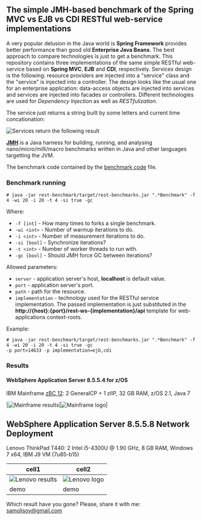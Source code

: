 ## The simple JMH-based benchmark of the Spring MVC vs EJB vs CDI RESTful web-service implementations

A very popular delusion in the Java world is **Spring Framework** provides better performance than good old **Enterprise Java Beans**. The
best approach to compare technologies is just to get a benchmark. This repository contains three implementations of the same simple
RESTful web-service based on **Spring MVC**, **EJB** and **CDI**, respectively. Services design is the following: resource providers are injected into a 
"service" class and the "service" is injected into a controller. The design looks like the usual one for an enterprise application: data-access 
objects are injected into services and services are injected into facades or controllers. Different technologies are used for *Dependency Injection* 
as well as *RESTfulization*.
 

The service just returns a string built by some letters and current time concationation:

![Services return the following result](http://3.bp.blogspot.com/-5NXBEd4m07g/VnxUv0OGZgI/AAAAAAAADsU/_RQ_tKKbPT4/s1600/service-result.png)


**[JMH](http://openjdk.java.net/projects/code-tools/jmh/ "OpenJDK JMH Tool")** is a Java harness for building, running, and analysing 
nano/micro/milli/macro benchmarks written in Java and other languages targetting the JVM.

The benchmark code contained by the [benchmark code] file.

[benchmark code]: rest-benchmark/src/main/java/psamolysov/demo/restws/benchmark/RestImplementationsBenchmark.java

### Benchmark running

```
# java -jar rest-benchmark/target/rest-benchmarks.jar ".*Benchmark" -f 4 -wi 20 -i 20 -t 4 -si true -gc
```

Where:

- `-f [int]` - How many times to forks a single benchmark.
- `-wi <int>` - Number of warmup iterations to do.
- `-i <int>` - Number of measurement iterations to do.
- `-si [bool]` - Synchronize iterations?
- `-t <int>` - Number of worker threads to run with.
- `-gc [bool]` - Should JMH force GC between iterations?


Allowed parameters:

- `server` - application server's host, **localhost** is default value.
- `port` - application server's port.
- `path` - path for the resource.
- `implementation` - technology used for the RESTful service implementation. The passed implementation is just substituted
   in the **http://{host}:{port}/rest-ws-{implementation}/api** template for web-applications context-roots.

Example:

```
# java -jar rest-benchmark/target/rest-benchmarks.jar ".*Benchmark" -f 4 -wi 20 -i 20 -t 4 -si true -gc
-p port=14633 -p implementation=ejb,cdi
```

### Results

#### WebSphere Application Server 8.5.5.4 for z/OS


IBM Mainframe [zBC 12]: 2 GeneralCP + 1 zIIP, 32 GB RAM, z/OS 2.1, Java 7

|![Mainframe results][zBC results]|![Mainframe logo][zBC logo]|

[zBC 12]: http://www-03.ibm.com/systems/z/hardware/zenterprise/zbc12.html "IBM zEnterprise Business Class 12"
[zBC logo]: http://4.bp.blogspot.com/-8WUs5saIO-I/VnxFsBBW_uI/AAAAAAAADrw/-E7etF9nE2I/s1600/zBC12-small.jpg
[zBC results]: http://3.bp.blogspot.com/-u972deNO6Bs/VnxUv1A6BtI/AAAAAAAADsQ/6iJLVPqdROU/s1600/zBC12-result-t-4.png

WebSphere Application Server 8.5.5.8 Network Deployment
-------------------------------------------------------

Lenovo ThinkPad T440: 2 Intel i5-4300U @ 1.90 GHz, 8 GB RAM, Windows 7 x64, IBM J9 VM (7u85-b15)

|cell1|cell2|
|---|---|
|![Lenovo results][Lenovo results]|![Lenovo logo][Lenovo logo]|
|demo|demo|

[Lenovo logo]: http://2.bp.blogspot.com/-7-XGK0t7LhM/VnxFsFMk7LI/AAAAAAAADrs/2f6vegROCYA/s1600/Lenovo-small.jpg
[Lenovo results]: http://2.bp.blogspot.com/-Sle_djldiIw/VnxIq1tBVfI/AAAAAAAADsA/PaPzK50uNYg/s1600/Lenovo-result-t-4.png

Which result have you gone? Please, share it with me: <samolisov@gmail.com>

